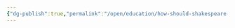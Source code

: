 ```yaml
---
{"dg-publish":true,"permalink":"/open/education/how-should-shakespeare-be-taught/","dgHomeLink":true,"dgPassFrontmatter":false,"dgShowBacklinks":false,"dgShowLocalGraph":false,"dgShowInlineTitle":false}
---
```


